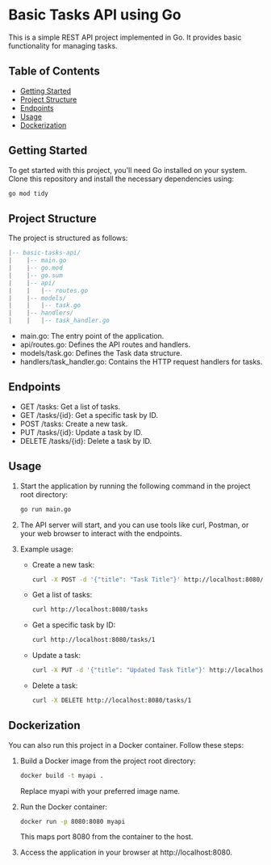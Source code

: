 # Basic Tasks API using Go

This is a simple REST API project implemented in Go. It provides basic functionality for managing tasks.

## Table of Contents
- [Getting Started](#getting-started)
- [Project Structure](#project-structure)
- [Endpoints](#endpoints)
- [Usage](#usage)
- [Dockerization](#dockerization)

## Getting Started

To get started with this project, you'll need Go installed on your system. Clone this repository and install the necessary dependencies using:

```bash
go mod tidy
```

## Project Structure

The project is structured as follows:
```lua
|-- basic-tasks-api/
|    |-- main.go
|    |-- go.mod
|    |-- go.sum
|    |-- api/
|    |   |-- routes.go
|    |-- models/
|    |   |-- task.go
|    |-- handlers/
|    |   |-- task_handler.go
```

- main.go: The entry point of the application.
- api/routes.go: Defines the API routes and handlers.
- models/task.go: Defines the Task data structure.
- handlers/task_handler.go: Contains the HTTP request handlers for tasks.

## Endpoints

- GET /tasks: Get a list of tasks.
- GET /tasks/{id}: Get a specific task by ID.
- POST /tasks: Create a new task.
- PUT /tasks/{id}: Update a task by ID.
- DELETE /tasks/{id}: Delete a task by ID.

## Usage

1. Start the application by running the following command in the project root directory:
    ```bash
    go run main.go
    ```

2. The API server will start, and you can use tools like curl, Postman, or your web browser to interact with the endpoints.

3. Example usage:

    - Create a new task:
        ```bash
        curl -X POST -d '{"title": "Task Title"}' http://localhost:8080/tasks
        ```

    - Get a list of tasks:
        ```bash
        curl http://localhost:8080/tasks
        ```

    - Get a specific task by ID:
        ```bash
        curl http://localhost:8080/tasks/1
        ```

    - Update a task:
        ```bash
        curl -X PUT -d '{"title": "Updated Task Title"}' http://localhost:8080/tasks/1
        ```

    - Delete a task:
        ```bash
        curl -X DELETE http://localhost:8080/tasks/1
        ```

## Dockerization

You can also run this project in a Docker container. Follow these steps:

1. Build a Docker image from the project root directory:
    ```bash
    docker build -t myapi .
    ```
    Replace myapi with your preferred image name.

2. Run the Docker container:
    ```bash
    docker run -p 8080:8080 myapi
    ```
    This maps port 8080 from the container to the host.

3. Access the application in your browser at http://localhost:8080.